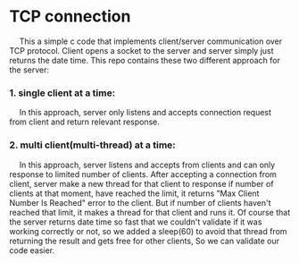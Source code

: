 # TCP connection<br/>
&emsp; This a simple c code that implements client/server communication over TCP protocol. Client opens a socket to the server and server simply just returns the date time. This repo contains these two different approach for the server:
### 1. single client at a time:<br/>
&emsp; In this approach, server only listens and accepts connection request from client and return relevant response.

### 2. multi client(multi-thread) at a time:<br/>
&emsp; In this approach, server listens and accepts from clients and can only response to limited number of clients. After accepting a connection from client, server make a new thread for that client to response if number of clients at that moment, 
have reached the limit, it returns "Max Client Number Is Reached" error to the client. But if number of clients haven't reached that limit, it makes a thread for that client and runs it. Of course that the server returns date time so fast that we couldn't 
validate if it was working correctly or not, so we added a sleep(60) to avoid that thread from returning the result and gets free for other clients, So we can validate our code easier.
